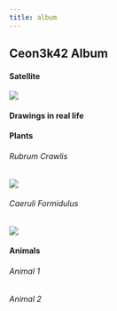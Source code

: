 ```yaml
---
title: album
---
```


## Ceon3k42 Album
#### Satellite
<img src="https://ceon3k42.github.io/assets/satellite-planet.png">

#### Drawings in real life

#### Plants
###### Rubrum Crawlis
<img src="https://ceon3k42.github.io/assets/red-plant.png">

###### Caeruli Formidulus
<img src="https://ceon3k42.github.io/assets/blue-plant.png">

#### Animals
###### Animal 1
###### Animal 2